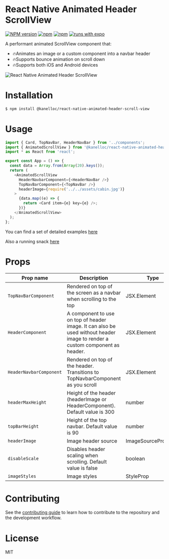 # React Native Animated Header ScrollView

[![NPM version][npm-image]][npm-url] [![npm][license-url]][npm-url] [![npm][types-url]][npm-url] [![runs with expo][expo-image]][expo-url]

A performant animated ScrollView component that:
* 🔥Animates an image or a custom component into a navbar header
* 🔥Supports bounce animation on scroll down
* 🔥Supports both iOS and Android devices

![React Native Animated Header ScrollView](./preview-ios.gif)


# Installation
```sh
$ npm install @kanelloc/react-native-animated-header-scroll-view
```

# Usage
```typescript
import { Card, TopNavBar, HeaderNavBar } from '../components';
import { AnimatedScrollView } from '@kanelloc/react-native-animated-header-scroll-view';
import * as React from 'react';

export const App = () => {
  const data = Array.from(Array(20).keys());
  return (
    <AnimatedScrollView
      HeaderNavbarComponent={<HeaderNavBar />}
      TopNavBarComponent={<TopNavBar />}
      headerImage={require('../../assets/cabin.jpg')}
    >
      {data.map((e) => {
        return <Card item={e} key={e} />;
      })}
    </AnimatedScrollView>
  );
};
```

You can find a set of detailed examples [here](https://github.com/kanelloc/react-native-animated-header-scroll-view/tree/main/example)

Also a running snack [here](https://snack.expo.dev/ukGomwbdE)

# Props

| Prop name               | Description                                                                                                                 | Type                  | Required |
|-------------------------|-----------------------------------------------------------------------------------------------------------------------------|-----------------------|----------|
| `TopNavBarComponent`    | Rendered on top of the screen as a navbar when scrolling to the top                                                         | JSX.Element           | true     |
| `HeaderComponent`       | A component to use on top of header image. It can also be used without header image to render a custom component as header. | JSX.Element           | false    |
| `HeaderNavbarComponent` | Rendered on top of the header. Transitions to TopNavbarComponent as you scroll                                              | JSX.Element           | false    |
| `headerMaxHeight`       | Height of the header (headerImage or HeaderComponent). Default value is 300                                                 | number                | false    |
| `topBarHeight`          | Height of the top navbar. Default value is 90                                                                               | number                | false    |
| `headerImage`           | Image header source                                                                                                         | ImageSourcePropType   | false    |
| `disableScale`          | Disables header scaling when scrolling. Default value is false                                                              | boolean               | false    |
| `imageStyles`           | Image styles                                                                                                                | StyleProp<ImageStyle> | false    |



# Contributing

See the [contributing guide](CONTRIBUTING.md) to learn how to contribute to the repository and the development workflow.

# License

MIT

[npm-url]: https://www.npmjs.com/package/@kanelloc/react-native-animated-header-scroll-view
[npm-image]: https://img.shields.io/npm/v/@kanelloc/react-native-animated-header-scroll-view?style=flat-square
[license-url]: https://img.shields.io/npm/l/@kanelloc/react-native-animated-header-scroll-view?style=flat-square
[types-url]: https://img.shields.io/badge/types-included-blue?style=flat-square
[expo-image]: https://img.shields.io/badge/Runs%20with%20Expo-4630EB.svg?style=flat-square&logo=EXPO&labelColor=f3f3f3&logoColor=000
[expo-url]: https://expo.io
